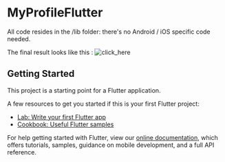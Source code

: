 # MyProfileFlutter

All code resides in the /lib folder: there's no Android / iOS specific code needed.

The final result looks like this :
![click_here](https://user-images.githubusercontent.com/40029149/96905424-54791680-1490-11eb-9dd8-89697d32b9b5.jpg)



## Getting Started

This project is a starting point for a Flutter application.

A few resources to get you started if this is your first Flutter project:

- [Lab: Write your first Flutter app](https://flutter.dev/docs/get-started/codelab)
- [Cookbook: Useful Flutter samples](https://flutter.dev/docs/cookbook)

For help getting started with Flutter, view our
[online documentation](https://flutter.dev/docs), which offers tutorials,
samples, guidance on mobile development, and a full API reference.
